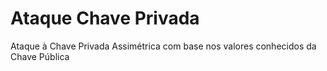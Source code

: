 # Ataque Chave Privada
 Ataque à Chave Privada Assimétrica com base nos valores conhecidos da Chave Pública
